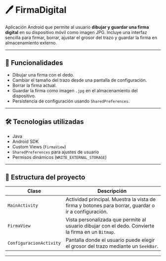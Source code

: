 # 🖊️ FirmaDigital

Aplicación Android que permite al usuario **dibujar y guardar una firma digital** en su dispositivo móvil como imagen JPG. Incluye una interfaz sencilla para firmar, borrar, ajustar el grosor del trazo y guardar la firma en almacenamiento externo.

---

## 📱 Funcionalidades

- Dibujar una firma con el dedo.
- Cambiar el tamaño del trazo desde una pantalla de configuración.
- Borrar la firma actual.
- Guardar la firma como imagen `.jpg` en el almacenamiento del dispositivo.
- Persistencia de configuración usando `SharedPreferences`.

---

## 🛠️ Tecnologías utilizadas

- Java
- Android SDK
- Custom Views (`FirmaView`)
- `SharedPreferences` para ajustes de usuario
- Permisos dinámicos (`WRITE_EXTERNAL_STORAGE`)

---

## 📂 Estructura del proyecto

| Clase                     | Descripción |
|---------------------------|-------------|
| `MainActivity`            | Actividad principal. Muestra la vista de firma y botones para borrar, guardar o ir a configuración. |
| `FirmaView`               | Vista personalizada que permite al usuario dibujar con el dedo. Convierte la firma en un `Bitmap`. |
| `ConfiguracionActivity`   | Pantalla donde el usuario puede elegir el grosor del trazo mediante un `SeekBar`. |

---
